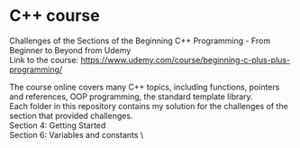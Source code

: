 # C++ course
Challenges of the Sections of the Beginning C++ Programming - From Beginner to Beyond from Udemy \
Link to the course: https://www.udemy.com/course/beginning-c-plus-plus-programming/

The course online covers many C++ topics, including functions, pointers and references, OOP programming, the standard template library.\
Each folder in this repository contains my solution for the challenges of the section that provided challenges.\
Section 4: Getting Started \
Section 6: Variables and constants \

